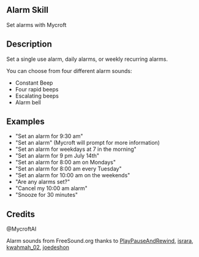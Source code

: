 ## Alarm Skill
Set alarms with Mycroft

## Description
Set a single use alarm, daily alarms, or weekly recurring alarms.

You can choose from four different alarm sounds:
* Constant Beep
* Four rapid beeps
* Escalating beeps
* Alarm bell


## Examples
* "Set an alarm for 9:30 am"
* "Set an alarm" (Mycroft will prompt for more information)
* "Set an alarm for weekdays at 7 in the morning"
* "Set an alarm for 9 pm July 14th"
* "Set an alarm for 8:00 am on Mondays"
* "Set an alarm for 8:00 am every Tuesday"
* "Set an alarm for 10:00 am on the weekends"
* "Are any alarms set?"
* "Cancel my 10:00 am alarm"
* "Snooze for 30 minutes"

## Credits
@MycroftAI

Alarm sounds from FreeSound.org thanks to [PlayPauseAndRewind](https://freesound.org/people/PlayPauseAndRewind/), [israra](https://freesound.org/people/israra/), [kwahmah_02](https://freesound.org/people/kwahmah_02/), [joedeshon](https://freesound.org/people/joedeshon/)
